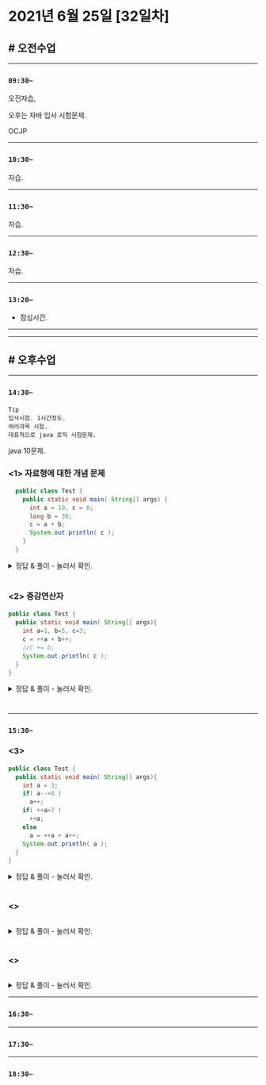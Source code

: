 # 2021년 6월 25일 [32일차]

## # 오전수업
----
### `09:30~`

오전자습,    

오후는 자바 입사 시험문제.    

OCJP  

----
### `10:30~`

자습.

----
### `11:30~`

자습.

----
### `12:30~`

자습.

----
### `13:20~`

  - 점심시간.

---
---

## # 오후수업

---
### `14:30~`

```
Tip    
입사시험. 1시간정도.  
여러과목 시험.   
대표적으로 java 로직 시험문제.    
```

java 10문제.  

### <1> 자료형에 대한 개념 문제
```java  
  public class Test {
    public static void main( String[] args) {
      int a = 10, c = 0;
      long b = 30;
      c = a + b;
      System.out.println( c );
    }
  }
```

<details>
<summary>정답 & 풀이 - 눌러서 확인.</summary>
<div markdown="1">

> 정답 : 에러가 난다.  

![풀이](https://github.com/SungWoo0315/study-repository/blob/main/image-save/20210625%201447.jpg)

c가 int형이기 때문에 long 으로 계산 된 40이 들어갈 수가 없다.

</div>
</details>

#

### <2> 증감연산자

```java
public class Test {
  public static void main( String[] args){
    int a=1, b=5, c=3;
    c = ++a + b++;
    //C += b;
    System.out.println( c );
  }
}
```

<details>
<summary>정답 & 풀이 - 눌러서 확인.</summary>
<div markdown="1">

> 정답 : 7

![풀이](https://github.com/SungWoo0315/study-repository/blob/main/image-save/20210625%201505.jpg)

++a 는 1먼저 증가해서 2가 들어가고,  
b++ 는 일단 5부터 들어가고 그후에 1증가.  

증감연산자는 실무에선 잘 안나오지만 시험때는 자주 등장한다.  

</div>
</details>

#

---
### `15:30~`

### <3>  

```java  
public class Test {
  public static void main( String[] args){
    int a = 3;
    if( a-->4 )
      a++;
    if( ++a>7 )
      ++a;
    else
      a = ++a + a++;
    System.out.println( a );  
  }
}
```

<details>
<summary>정답 & 풀이 - 눌러서 확인.</summary>
<div markdown="1">

> 정답 : 8

![풀이](https://github.com/SungWoo0315/study-repository/blob/main/image-save/20210625%201534.jpg)

if 에서는 다 작동 안하고, else 에서 ++a 로 4가 되고, 4로 업데이트 되고, a++에 4가 들어가서 답은 8이 나온다.  

</div>
</details>

#

### <>

```java  

```

<details>
<summary>정답 & 풀이 - 눌러서 확인.</summary>
<div markdown="1">

> 정답 :

![풀이]()


</div>
</details>

#

### <>

```java  

```

<details>
<summary>정답 & 풀이 - 눌러서 확인.</summary>
<div markdown="1">

> 정답 :

![풀이]()


</div>
</details>


----
### `16:30~`








----
### `17:30~`








----
### `18:30~`
